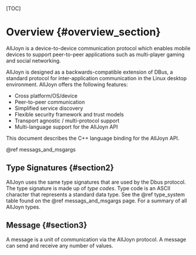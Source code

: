 [TOC]

Overview  {#overview_section}
=============================
<!------------------------------------------------------------------------------
Copyright AllSeen Alliance.

THIS DOCUMENT AND ALL INFORMATION CONTAINED HEREIN ARE PROVIDED ON AN AS-IS 
BASIS WITHOUT WARRANTY OF ANY KIND.
------------------------------------------------------------------------------->

AllJoyn is a device-to-device communication protocol which enables mobile
devices to support peer-to-peer applications such as multi-player gaming and
social networking.

AllJoyn is designed as a backwards-compatible extension of DBus, a standard
protocol for inter-application communication in the Linux desktop environment.
AllJoyn offers the following features:

- Cross platform/OS/device
- Peer-to-peer communication
- Simplified service discovery
- Flexible security framework and trust models
- Transport agnostic / multi-protocol support
- Multi-language support for the AllJoyn API


This document describes the C++ language binding for the AllJoyn API.

@ref messags_and_msgargs

Type Signatures {#section2}
---------------------------

AllJoyn uses the same type signatures that are used by the Dbus protocol. The
type signature is made up of _type codes_.  Type code is an ASCII character that
represents a standard data type. See the @ref type_system table found on
the @ref messags_and_msgargs page. For a summary of all AllJoyn types.

Message {#section3}
---------------------------

A message is a unit of communication via the AllJoyn protocol.  A message can
send and receive any number of values.

